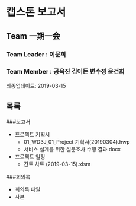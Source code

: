 # 캡스톤 보고서

## Team 一期一会

### Team Leader : 이문희

### Team Member : 공욱진 김이든 변수정 윤건희

최종업데이트: 2019-03-15

## 목록

###보고서

- 프로젝트 기획서
  - 01_WD3J_01_Project 기획서(20190304).hwp
  - 서비스 설계를 위한 설문조사 수행 결과.docx
- 프로젝트 일정
  - 간트 차트 (2019-03-15).xlsm

###회의록

- 회의록 파일
- 사본
